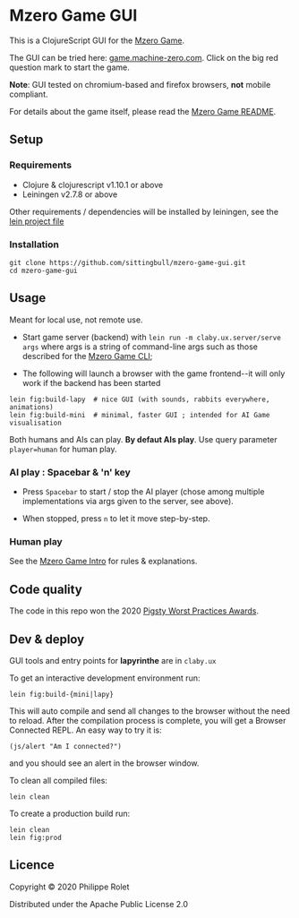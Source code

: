 # Mzero Game GUI

This is a ClojureScript GUI for the [Mzero Game](https://github.com/sittingbull/mzero-game). 

The GUI can be tried here: [game.machine-zero.com](https://game.machine-zero.com). Click on the big red question mark to start the game.

**Note**: GUI tested on chromium-based and firefox browsers, **not** mobile compliant.

For details about the game itself, please read the [Mzero Game README](https://github.com/sittingbull/mzero-game). 

## Setup

### Requirements ###
- Clojure & clojurescript v1.10.1 or above
- Leiningen v2.7.8 or above

Other requirements / dependencies will be installed by leiningen, see the [lein project file](project.clj)

### Installation
```
git clone https://github.com/sittingbull/mzero-game-gui.git
cd mzero-game-gui
```

## Usage
Meant for local use, not remote use.

- Start game server (backend) with ``lein run -m claby.ux.server/serve args`` where args is a string of command-line args such as those described for the [Mzero Game CLI](https://github.com/sittingbull/mzero-game);

- The following will launch a browser with the game frontend--it will only work if the backend has been started

```
lein fig:build-lapy  # nice GUI (with sounds, rabbits everywhere, animations)
lein fig:build-mini  # minimal, faster GUI ; intended for AI Game visualisation
```

Both humans and AIs can play. **By defaut AIs play**. Use query parameter `player=human` for human play.

### AI play : Spacebar & 'n' key
- Press `Spacebar` to start / stop the AI player (chose among multiple implementations via args given to the server, see above). 

- When stopped, press `n` to let it move step-by-step.

### Human play
See the [Mzero Game Intro](https://github.com/sittingbull/mzero-game) for rules & explanations.

## Code quality
The code in this repo won the 2020 [Pigsty Worst Practices Awards](pigsty-wpa.md).

## Dev & deploy
GUI tools and entry points for **lapyrinthe** are in ``claby.ux``

To get an interactive development environment run:

    lein fig:build-{mini|lapy}

This will auto compile and send all changes to the browser without the
need to reload. After the compilation process is complete, you will
get a Browser Connected REPL. An easy way to try it is:

    (js/alert "Am I connected?")

and you should see an alert in the browser window.

To clean all compiled files:

	lein clean

To create a production build run:

	lein clean
	lein fig:prod

## Licence
Copyright © 2020 Philippe Rolet

Distributed under the Apache Public License 2.0
